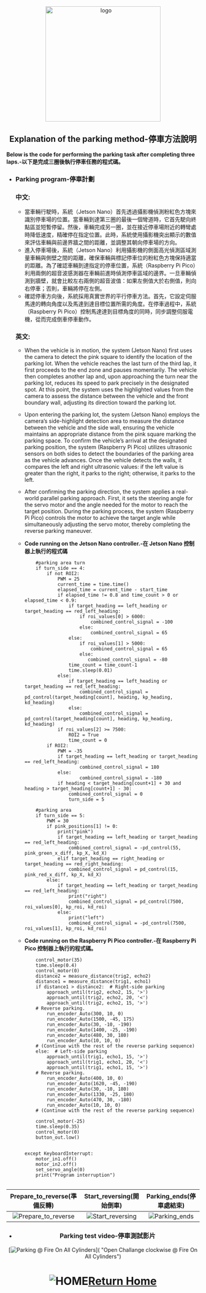 <div align="center"><img src="../../other/img/logo.png" width="300" alt=" logo"></div>

## <div align="center">Explanation of the parking method-停車方法說明</div>
  **Below is the code for performing the parking task after completing three laps.-以下是完成三圈後執行停車任務的程式碼。**
- ### Parking program-停車計劃
    ### 中文:
    - 當車輛行駛時，系統（Jetson Nano）首先透過攝影機偵測粉紅色方塊來識別停車場的位置。當車輛到達第三圈的最後一個彎道時，它首先駛向終點區並短暫停留。然後，車輛完成另一圈，並在接近停車場附近的轉彎處時降低速度，精確停在指定位置。此時，系統使用攝影機突出顯示的數值來評估車輛與前邊界牆之間的距離，並調整其朝向停車場的方向。 
    - 進入停車場後，系統（Jetson Nano）利用攝影機的側面高光偵測區域測量車輛與側壁之間的距離，確保車輛與標記停車位的粉紅色方塊保持適當的距離。為了確認車輛到達指定的停車位置，系統（Raspberry Pi Pico）利用兩側的超音波感測器在車輛前進時偵測停車區域的邊界。一旦車輛偵測到牆壁，就會比較左右兩側的超音波值：如果左側值大於右側值，則向右停車；否則，車輛將停在左側。 
    - 確認停車方向後，系統採用真實世界的平行停車方法。首先，它設定伺服馬達的轉向角度以及馬達到達目標位置所需的角度。在停車過程中，系統（Raspberry Pi Pico）控制馬達達到目標角度的同時，同步調整伺服電機，從而完成倒車停車動作。
    ### 英文:
    - When the vehicle is in motion, the system (Jetson Nano) first uses the camera to detect the pink square to identify the location of the parking lot. When the vehicle reaches the last turn of the third lap, it first proceeds to the end zone and pauses momentarily. The vehicle then completes another lap and, upon approaching the turn near the parking lot, reduces its speed to park precisely in the designated spot. At this point, the system uses the highlighted values from the camera to assess the distance between the vehicle and the front boundary wall, adjusting its direction toward the parking lot.

    - Upon entering the parking lot, the system (Jetson Nano) employs the camera’s side-highlight detection area to measure the distance between the vehicle and the side wall, ensuring the vehicle maintains an appropriate distance from the pink square marking the parking space. To confirm the vehicle’s arrival at the designated parking position, the system (Raspberry Pi Pico) utilizes ultrasonic sensors on both sides to detect the boundaries of the parking area as the vehicle advances. Once the vehicle detects the walls, it compares the left and right ultrasonic values: if the left value is greater than the right, it parks to the right; otherwise, it parks to the left.

    - After confirming the parking direction, the system applies a real-world parallel parking approach. First, it sets the steering angle for the servo motor and the angle needed for the motor to reach the target position. During the parking process, the system (Raspberry Pi Pico) controls the motor to achieve the target angle while simultaneously adjusting the servo motor, thereby completing the reverse parking maneuver.
    
  - **Code running on the Jetson Nano controller.-在 Jetson Nano 控制器上執行的程式碼**
    ```
        #parking area turn
        if turn_side == 4:
            if not ROI2:
                PWM = 25
                current_time = time.time()
                elapsed_time = current_time - start_time
                if elapsed_time != 0.8 and time_count > 0 or elapsed_time < 0.9:
                    if target_heading == left_heading or target_heading == red_left_heading:
                        if roi_values[0] > 6000:
                            combined_control_signal = -100
                        else:
                            combined_control_signal = 65
                    else:
                        if roi_values[1] > 5000:
                            combined_control_signal = 65
                        else:
                           combined_control_signal = -80
                    time_count = time_count-1
                    time.sleep(0.01)
                else:
                    if target_heading == left_heading or target_heading == red_left_heading:
                        combined_control_signal = pd_control(target_heading[count], heading, kp_heading, kd_heading)
                    else:
                        combined_control_signal = pd_control(target_heading[count], heading, kp_heading, kd_heading)
                if roi_values[2] >= 7500:
                    ROI2 = True
                    time_count = 0
            if ROI2:
                PWM = -35
                if target_heading == left_heading or target_heading == red_left_heading:
                        combined_control_signal = 180
                else:
                        combined_control_signal = -180
                if heading < target_heading[count+1] + 30 and heading > target_heading[count+1] - 30:
                    combined_control_signal = 0
                    turn_side = 5

        #parking area
        if turn_side == 5:
            PWM = 30
            if pink_positions[1] != 0:
                print("pink")
                if target_heading == left_heading or target_heading == red_left_heading: 
                    combined_control_signal = -pd_control(55, pink_green_x_diff, kp_X, kd_X)
                elif target_heading == right_heading or target_heading == red_right_heading:
                    combined_control_signal = pd_control(15, pink_red_x_diff, kp_X, kd_X)
            else:
                if target_heading == left_heading or target_heading == red_left_heading:
                    print("right")
                    combined_control_signal = pd_control(7500, roi_values[0], kp_roi, kd_roi)
                else:
                    print("left")
                    combined_control_signal = -pd_control(7500, roi_values[1], kp_roi, kd_roi)
    ```
  - **Code running on the Raspberry Pi Pico controller.-在 Raspberry Pi Pico 控制器上執行的程式碼。**
    ``` 
        control_motor(35)
        time.sleep(0.4)
        control_motor(0)
        distance2 = measure_distance(trig2, echo2)
        distance1 = measure_distance(trig1, echo1)
        if distance1 > distance2:  # Right-side parking
            approach_until(trig2, echo2, 15, '>')
            approach_until(trig2, echo2, 20, '<')
            approach_until(trig2, echo2, 15, '>')
        # Reverse parking.
            run_encoder_Auto(300, 10, 0)
            run_encoder_Auto(1500, -45, 175)
            run_encoder_Auto(30, -10, -190)
            run_encoder_Auto(1400, -25, -190)
            run_encoder_Auto(480, 30, 180)
            run_encoder_Auto(10, 10, 0)
        # (Continue with the rest of the reverse parking sequence)
        else:  # Left-side parking
            approach_until(trig1, echo1, 15, '>')
            approach_until(trig1, echo1, 20, '<')
            approach_until(trig1, echo1, 15, '>')
        # Reverse parking.
            run_encoder_Auto(400, 10, 0)
            run_encoder_Auto(1620, -45, -190)
            run_encoder_Auto(30, -10, 180)
            run_encoder_Auto(1330, -25, 180)
            run_encoder_Auto(470, 30, -180)
            run_encoder_Auto(10, 10, 0)
        # (Continue with the rest of the reverse parking sequence)
                    
        control_motor(-25)
        time.sleep(0.35)
        control_motor(0)
        button_out.low()
                    
                
    except KeyboardInterrupt:
        motor_in1.off()
        motor_in2.off()
        set_servo_angle(0)
        print("Program interruption")
        
    ```
<div align=center>

  |Prepare_to_reverse(準備反轉)|Start_reversing(開始倒車)|Parking_ends(停車處結束)|
  |:---:|:---:|:---:|
  |<div align="center"> <img src="./img/Prepare_to_reverse.png"  alt="Prepare_to_reverse"></div>|<div align="center"> <img src="./img/Start_reversing.png"  alt="Start_reversing"></div>|<div align="center"> <img src="./img/Parking_ends.png"  alt="Parking_ends"></div>|

- ### Parking test video-停車測試影片
[![Parking @ Fire On All Cylinders](./img/parking.jpg)]( "Open Challange clockwise @ Fire On All Cylinders")

# <div align="center">![HOME](../../other/img/home.png)[Return Home](../../)</div>  
